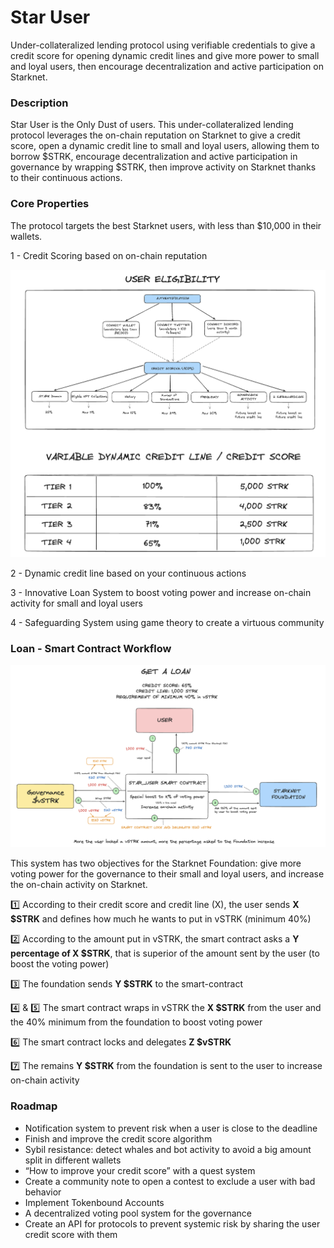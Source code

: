 # Star User 

Under-collateralized lending protocol using verifiable credentials to give a credit score for opening dynamic credit lines and give more power to small and loyal users, then encourage decentralization and active participation on Starknet.

### Description

Star User is the Only Dust of users. This under-collateralized lending protocol leverages the on-chain reputation on Starknet to give a credit score, open a dynamic credit line to small and loyal users, allowing them to borrow $STRK, encourage decentralization and active participation in governance by wrapping $STRK, then improve activity on Starknet thanks to their continuous actions.

### Core Properties

The protocol targets the best Starknet users, with less than $10,000 in their wallets.

1 - Credit Scoring based on on-chain reputation

![Smart Contract Workflow](assets/scoring.png)

2 - Dynamic credit line based on your continuous actions

3 - Innovative Loan System to boost voting power and increase on-chain activity for small and loyal users

4 - Safeguarding System using game theory to create a virtuous community 

### Loan - Smart Contract Workflow 

![Smart Contract Workflow](assets/workflow.png)

This system has two objectives for the Starknet Foundation: give more voting power for the governance to their small and loyal users, and increase the on-chain activity on Starknet.

1️⃣ According to their credit score and credit line (X), the user sends **X $STRK** and defines how much he wants to put in vSTRK (minimum 40%)

2️⃣ According to the amount put in vSTRK, the smart contract asks a **Y percentage of X $STRK**, that is superior of the amount sent by the user (to boost the voting power)

3️⃣ The foundation sends **Y $STRK** to the smart-contract

4️⃣ & 5️⃣ The smart contract wraps in vSTRK the **X $STRK** from the user and the 40% minimum from the foundation to boost voting power

6️⃣ The smart contract locks and delegates **Z $vSTRK**

7️⃣ The remains **Y $STRK** from the foundation is sent to the user to increase on-chain activity

### Roadmap

- Notification system to prevent risk when a user is close to the deadline
- Finish and improve the credit score algorithm
- Sybil resistance: detect whales and bot activity to avoid a big amount split in different wallets
- “How to improve your credit score” with a quest system
- Create a community note to open a contest to exclude a user with bad behavior
- Implement Tokenbound Accounts
- A decentralized voting pool system for the governance
- Create an API for protocols to prevent systemic risk by sharing the user credit score with them
